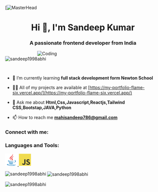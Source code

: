 [![MasterHead](https://www.horizont.com.hr/posao/frontend-developer.gif)
<h1 align="center">Hi 👋, I'm Sandeep Kumar</h1>
<h3 align="center">A passionate frontend developer from India</h3>
<img align="right" alt="Coding" width="400" src="https://www.sarvika.com/wp-content/uploads/2021/03/Backend-Developer-Python-GIF-Dribble.gif">

<p align="left"> <img src="https://komarev.com/ghpvc/?username=sandeep1998abhi&label=Profile%20views&color=0e75b6&style=flat" alt="sandeep1998abhi" /> </p>

<p align="left"> <a href="https://twitter.com/" target="blank"><img src="https://img.shields.io/twitter/follow/?logo=twitter&style=for-the-badge" alt="" /></a> </p>

- 🌱 I’m currently learning **full stack development form Newton School**

- 👨‍💻 All of my projects are available at [https://my-portfolio-flame-six.vercel.app/](https://my-portfolio-flame-six.vercel.app/)

- 💬 Ask me about **Html,Css,Javascript,Reactjs,Tailwind CSS,Bootstap,JAVA,Python**

- 📫 How to reach me **mahisandeep786@gmail.com**

<h3 align="left">Connect with me:</h3>
<p align="left">
</p>

<h3 align="left">Languages and Tools:</h3>
<p align="left"> <a href="https://www.java.com" target="_blank" rel="noreferrer"> <img src="https://raw.githubusercontent.com/devicons/devicon/master/icons/java/java-original.svg" alt="java" width="40" height="40"/> </a> <a href="https://developer.mozilla.org/en-US/docs/Web/JavaScript" target="_blank" rel="noreferrer"> <img src="https://raw.githubusercontent.com/devicons/devicon/master/icons/javascript/javascript-original.svg" alt="javascript" width="40" height="40"/> </a> </p>

<p><img align="left" src="https://github-readme-stats.vercel.app/api/top-langs?username=sandeep1998abhi&show_icons=true&locale=en&layout=compact" alt="sandeep1998abhi" /></p>

<p>&nbsp;<img align="center" src="https://github-readme-stats.vercel.app/api?username=sandeep1998abhi&show_icons=true&locale=en" alt="sandeep1998abhi" /></p>

<p><img align="center" src="https://github-readme-streak-stats.herokuapp.com/?user=sandeep1998abhi&" alt="sandeep1998abhi" /></p>
